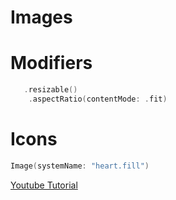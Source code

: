 
# Images


# Modifiers
```swift
   .resizable()
    .aspectRatio(contentMode: .fit)
  ```
    
   # Icons 
   ```swift
   Image(systemName: "heart.fill")
```
   
[Youtube Tutorial](https://www.youtube.com/watch?v=Giq8jRnh0Gk)
